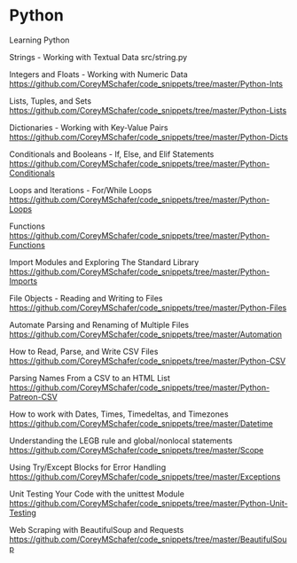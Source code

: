 # Python
Learning Python

Strings - Working with Textual Data
src/string.py

Integers and Floats - Working with Numeric Data
https://github.com/CoreyMSchafer/code_snippets/tree/master/Python-Ints


Lists, Tuples, and Sets
https://github.com/CoreyMSchafer/code_snippets/tree/master/Python-Lists


Dictionaries - Working with Key-Value Pairs
https://github.com/CoreyMSchafer/code_snippets/tree/master/Python-Dicts


Conditionals and Booleans - If, Else, and Elif Statements
https://github.com/CoreyMSchafer/code_snippets/tree/master/Python-Conditionals


Loops and Iterations - For/While Loops
https://github.com/CoreyMSchafer/code_snippets/tree/master/Python-Loops


Functions
https://github.com/CoreyMSchafer/code_snippets/tree/master/Python-Functions


Import Modules and Exploring The Standard Library
https://github.com/CoreyMSchafer/code_snippets/tree/master/Python-Imports


File Objects - Reading and Writing to Files
https://github.com/CoreyMSchafer/code_snippets/tree/master/Python-Files


Automate Parsing and Renaming of Multiple Files
https://github.com/CoreyMSchafer/code_snippets/tree/master/Automation


How to Read, Parse, and Write CSV Files
https://github.com/CoreyMSchafer/code_snippets/tree/master/Python-CSV


Parsing Names From a CSV to an HTML List
https://github.com/CoreyMSchafer/code_snippets/tree/master/Python-Patreon-CSV


How to work with Dates, Times, Timedeltas, and Timezones
https://github.com/CoreyMSchafer/code_snippets/tree/master/Datetime


Understanding the LEGB rule and global/nonlocal statements
https://github.com/CoreyMSchafer/code_snippets/tree/master/Scope


Using Try/Except Blocks for Error Handling
https://github.com/CoreyMSchafer/code_snippets/tree/master/Exceptions


Unit Testing Your Code with the unittest Module
https://github.com/CoreyMSchafer/code_snippets/tree/master/Python-Unit-Testing


Web Scraping with BeautifulSoup and Requests
https://github.com/CoreyMSchafer/code_snippets/tree/master/BeautifulSoup






